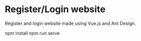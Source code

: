 # Register/Login website

Register and login website made using Vue.js and Ant Design.

npm install
npm run serve


